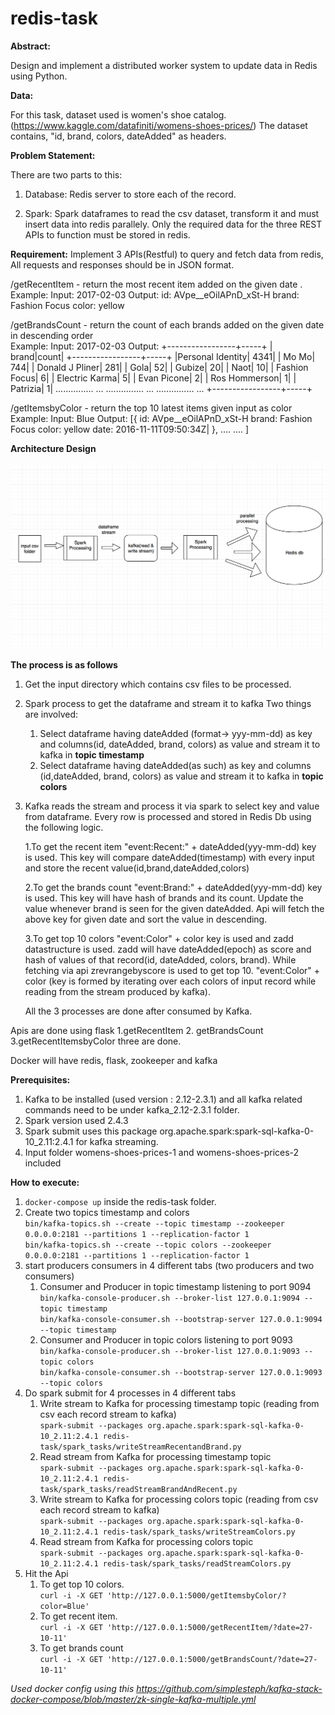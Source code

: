 # redis-task

**Abstract:**

Design and implement a distributed worker system to update data in Redis using Python.

**Data:**

For this task, dataset used is women's shoe catalog. (https://www.kaggle.com/datafiniti/womens-shoes-prices/)
The dataset contains, "id, brand, colors, dateAdded" as headers.

**Problem Statement:**

There are two parts to this:
1. Database: 
Redis server to store each of the record.

2. Spark:
Spark dataframes to read the csv dataset, transform it and must insert data into redis parallely. Only the required data for the three REST APIs to function must be stored in redis.

**Requirement:**
Implement 3 APIs(Restful) to query and fetch data from redis, All requests and responses should be in JSON format.

/getRecentItem - return the most recent item added on the given date .                
Example:
Input:
2017-02-03
Output:
id: AVpe__eOilAPnD_xSt-H
brand: Fashion Focus
color: yellow

/getBrandsCount - return the count of each brands added on the given date in descending order                  
Example:
Input:
2017-02-03
Output:
+-----------------+-----+
| brand|count|
+-----------------+-----+
|Personal Identity| 4341|
| Mo Mo| 744|
| Donald J Pliner| 281|
| Gola| 52|
| Gubize| 20|
| Naot| 10|
| Fashion Focus| 6|
| Electric Karma| 5|
| Evan Picone| 2|
| Ros Hommerson| 1|
| Patrizia| 1|
............... ...
............... ...
............... ...
+-----------------+-----+

/getItemsbyColor - return the top 10 latest items given input as color            
Example:
Input:
Blue
Output:
[{
id: AVpe__eOilAPnD_xSt-H
brand: Fashion Focus
color: yellow
date: 2016-11-11T09:50:34Z|
},
....
....
]

**Architecture Design**

![design](design.png)

**The process is as follows**

1. Get the input directory which contains csv files to be processed.

2. Spark process to get the dataframe and stream it to kafka
   Two things are involved:
   1. Select dataframe having dateAdded (format-> yyy-mm-dd)
   as key and columns(id, dateAdded, brand, colors) as value and 
   stream it to kafka in **topic timestamp**
   2. Select dataframe having dateAdded(as such) as key and columns
   (id,dateAdded, brand, colors) as value and stream it to kafka
   in **topic colors**

3. Kafka reads the stream and process it via spark to select
   key and value from dataframe.
   Every row is processed and stored in Redis Db using the following
   logic.
   
   1.To get the recent item "event:Recent:" + dateAdded(yyy-mm-dd)
   key is used. This key will compare dateAdded(timestamp) with every
   input and store the recent value(id,brand,dateAdded,colors)
   
   2.To get the brands count "event:Brand:" + dateAdded(yyy-mm-dd) key is used.
   This key will have hash of brands and its count. Update the value whenever
   brand is seen for the given dateAdded. Api will fetch the above key for given date
   and sort the value in descending.
   
   3.To get top 10 colors "event:Color" + color key is used and zadd datastructure is used.
   zadd will have dateAdded(epoch) as score and hash of values of that
   record(id, dateAdded, colors, brand). While fetching via api zrevrangebyscore
   is used to get top 10. "event:Color" + color (key is formed by iterating over
   each colors of input record while reading from the stream produced by kafka).
   
   All the 3 processes are done after consumed by Kafka.
   
Apis are done using flask
1.getRecentItem 2. getBrandsCount 3.getRecentItemsbyColor three
are done. 

Docker will have redis, flask, zookeeper and kafka

**Prerequisites:**
1. Kafka to be installed (used version : 2.12-2.3.1) and all kafka related
commands need to be under kafka_2.12-2.3.1 folder.
2. Spark version used 2.4.3
3. Spark submit uses this package org.apache.spark:spark-sql-kafka-0-10_2.11:2.4.1 for kafka
streaming.
4. Input folder womens-shoes-prices-1 and womens-shoes-prices-2 included

**How to execute:**
1. `docker-compose up` inside the redis-task folder.
2. Create two topics timestamp and colors  
  `bin/kafka-topics.sh --create --topic timestamp --zookeeper 0.0.0.0:2181 --partitions 1 --replication-factor 1`  
  `bin/kafka-topics.sh --create --topic colors --zookeeper 0.0.0.0:2181 --partitions 1 --replication-factor 1`
3. start producers consumers in 4 different tabs
   (two producers and two consumers)
   1. Consumer and Producer in topic timestamp listening to port 9094  
   `bin/kafka-console-producer.sh --broker-list 127.0.0.1:9094 --topic timestamp`  
   `bin/kafka-console-consumer.sh --bootstrap-server 127.0.0.1:9094 --topic timestamp`
   2. Consumer and Producer in topic colors listening to port 9093  
   `bin/kafka-console-producer.sh --broker-list 127.0.0.1:9093 --topic colors`    
   `bin/kafka-console-consumer.sh --bootstrap-server 127.0.0.1:9093 --topic colors`
4. Do spark submit for 4 processes in 4 different tabs
   1. Write stream to Kafka for processing timestamp topic (reading from csv each record stream to kafka)   
   `spark-submit --packages org.apache.spark:spark-sql-kafka-0-10_2.11:2.4.1 redis-task/spark_tasks/writeStreamRecentandBrand.py`
   2. Read stream from Kafka for processing timestamp topic      
   `spark-submit --packages org.apache.spark:spark-sql-kafka-0-10_2.11:2.4.1 redis-task/spark_tasks/readStreamBrandAndRecent.py`
   3. Write stream to Kafka for processing colors topic (reading from csv each record stream to kafka)   
   `spark-submit --packages org.apache.spark:spark-sql-kafka-0-10_2.11:2.4.1 redis-task/spark_tasks/writeStreamColors.py`
   2. Read stream from Kafka for processing colors topic      
   `spark-submit --packages org.apache.spark:spark-sql-kafka-0-10_2.11:2.4.1 redis-task/spark_tasks/readStreamColors.py`
5. Hit the Api  
   1. To get top 10 colors.   
   `curl -i -X GET 'http://127.0.0.1:5000/getItemsbyColor/?color=Blue'`
   2. To get recent item.  
   `curl -i -X GET 'http://127.0.0.1:5000/getRecentItem/?date=27-10-11'`
   3. To get brands count   
   `curl -i -X GET 'http://127.0.0.1:5000/getBrandsCount/?date=27-10-11'`
   
*Used docker config using this https://github.com/simplesteph/kafka-stack-docker-compose/blob/master/zk-single-kafka-multiple.yml*
